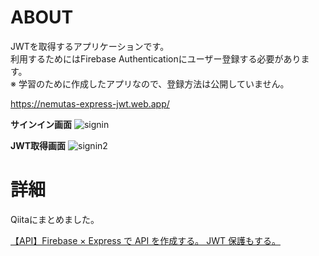 # ABOUT
JWTを取得するアプリケーションです。<br>
利用するためにはFirebase Authenticationにユーザー登録する必要があります。<br>
※ 学習のために作成したアプリなので、登録方法は公開していません。

https://nemutas-express-jwt.web.app/

**サインイン画面**
![signin](https://user-images.githubusercontent.com/46724121/126512582-767ca719-06fc-42ed-b6e7-fb83bf380b37.png)

**JWT取得画面**
![signin2](https://user-images.githubusercontent.com/46724121/126512606-82c3cefd-d147-4b1c-8fb4-2d0357674a36.png)

# 詳細
Qiitaにまとめました。

[【API】Firebase × Express で API を作成する。 JWT 保護もする。](https://qiita.com/nemutas/items/bc13a81e49d9c67fa4fd)
